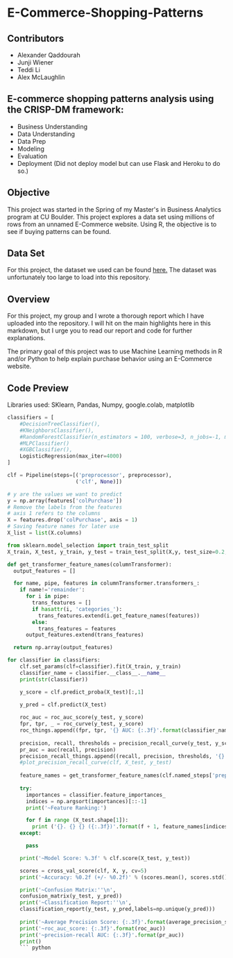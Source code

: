 # E-Commerce-Shopping-Patterns

## Contributors
* Alexander Qaddourah
* Junji Wiener
* Teddi Li
* Alex McLaughlin

## E-commerce shopping patterns analysis using the CRISP-DM framework:
* Business Understanding
* Data Understanding
* Data Prep
* Modeling
* Evaluation
* Deployment (Did not deploy model but can use Flask and Heroku to do so.)

## Objective
This project was started in the Spring of my Master's in Business Analytics program at CU Boulder. This project explores a data set using millions of rows from an unnamed E-Commerce website. Using R, the objective is to see if buying patterns can be found.

## Data Set
For this project, the dataset we used can be found [here.](https://www.kaggle.com/mkechinov/ecommerce-behavior-data-from-multi-category-store) The dataset was unfortunately too large to load into this repository. 

## Overview
For this project, my group and I wrote a thorough report which I have uploaded into the repository. I will hit on the main highlights here in this markdown, but I urge you to read our report and code for further explanations. 

The primary goal of this project was to use Machine Learning methods in R and/or Python to help explain purchase behavior using an E-Commerce website.

## Code Preview
Libraries used: SKlearn, Pandas, Numpy, google.colab, matplotlib
``` python
classifiers = [
    #DecisionTreeClassifier(),
    #KNeighborsClassifier(),
    #RandomForestClassifier(n_estimators = 100, verbose=3, n_jobs=-1, max_depth=20, random_state=42),
    #MLPClassifier()
    #XGBClassifier(),
    LogisticRegression(max_iter=4000)
]

clf = Pipeline(steps=[('preprocessor', preprocessor),
                      ('clf', None)])

# y are the values we want to predict
y = np.array(features['colPurchase'])
# Remove the labels from the features
# axis 1 refers to the columns
X = features.drop('colPurchase', axis = 1)
# Saving feature names for later use
X_list = list(X.columns)

from sklearn.model_selection import train_test_split
X_train, X_test, y_train, y_test = train_test_split(X,y, test_size=0.2, random_state=0)

def get_transformer_feature_names(columnTransformer):
  output_features = []

  for name, pipe, features in columnTransformer.transformers_:
    if name!='remainder':
      for i in pipe:
        trans_features = []
        if hasattr(i, 'categories_'):
          trans_features.extend(i.get_feature_names(features))
        else:
          trans_features = features
      output_features.extend(trans_features)

  return np.array(output_features)

for classifier in classifiers:
    clf.set_params(clf=classifier).fit(X_train, y_train)
    classifier_name = classifier.__class__.__name__
    print(str(classifier))

    y_score = clf.predict_proba(X_test)[:,1]

    y_pred = clf.predict(X_test)
    
    roc_auc = roc_auc_score(y_test, y_score)
    fpr, tpr, _ = roc_curve(y_test, y_score)
    roc_things.append((fpr, tpr, '{} AUC: {:.3f}'.format(classifier_name, roc_auc)))
    
    precision, recall, thresholds = precision_recall_curve(y_test, y_score)
    pr_auc = auc(recall, precision)
    precision_recall_things.append((recall, precision, thresholds, '{} AUC: {:.3f}'.format(classifier_name, pr_auc)))
    #plot_precision_recall_curve(clf, X_test, y_test)
    
    feature_names = get_transformer_feature_names(clf.named_steps['preprocessor'])
    
    try:
      importances = classifier.feature_importances_
      indices = np.argsort(importances)[::-1]
      print('~Feature Ranking:')

      for f in range (X_test.shape[1]):
        print ('{}. {} {} ({:.3f})'.format(f + 1, feature_names[indices[f]], indices[f], importances[indices[f]]))
    except:

      pass

    print('~Model Score: %.3f' % clf.score(X_test, y_test))

    scores = cross_val_score(clf, X, y, cv=5)
    print('~Accuracy: %0.2f (+/- %0.2f)' % (scores.mean(), scores.std() * 2))

    print('~Confusion Matrix:''\n',
    confusion_matrix(y_test, y_pred))
    print('~Classification Report:''\n',
    classification_report(y_test, y_pred,labels=np.unique(y_pred)))
   
    print('~Average Precision Score: {:.3f}'.format(average_precision_score(y_test, y_score)))
    print('~roc_auc_score: {:.3f}'.format(roc_auc))
    print('~precision-recall AUC: {:.3f}'.format(pr_auc))
    print()
    ``` python
